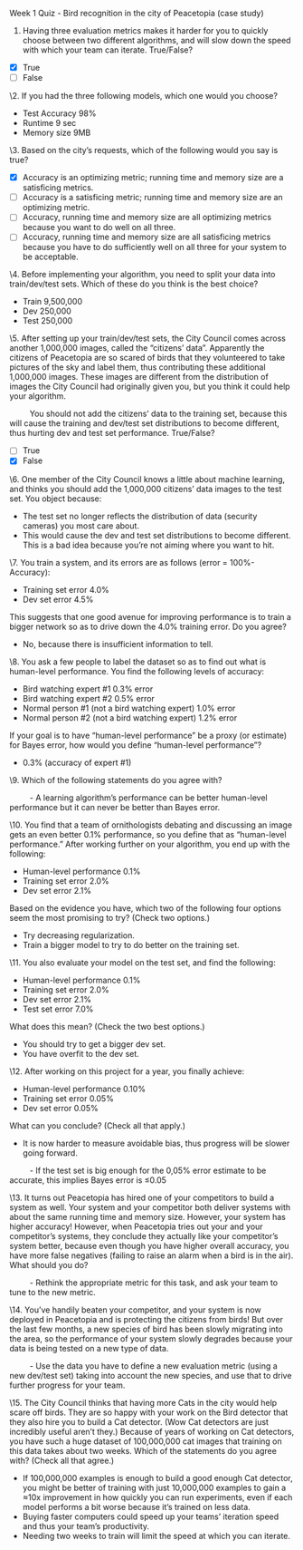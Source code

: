 ﻿Week 1 Quiz - Bird recognition in the city of Peacetopia (case study)

1. Having three evaluation metrics makes it harder for you to quickly choose between two different algorithms, and will slow down the speed with which your team can iterate. True/False?

- [x] True
- [ ] False

\2. If you had the three following models, which one would you choose?

- Test Accuracy	98%
- Runtime 9 sec	
- Memory size 9MB

\3. Based on the city’s requests, which of the following would you say is true?

- [x] Accuracy is an optimizing metric; running time and memory size are a satisficing metrics.
- [ ] Accuracy is a satisficing metric; running time and memory size are an optimizing metric.
- [ ] Accuracy, running time and memory size are all optimizing metrics because you want to do well on all three.
- [ ] Accuracy, running time and memory size are all satisficing metrics because you have to do sufficiently well on all three for your system to be acceptable.

\4. Before implementing your algorithm, you need to split your data into train/dev/test sets. Which of these do you think is the best choice?

- Train 9,500,000		
- Dev 250,000
- Test 250,000

\5. After setting up your train/dev/test sets, the City Council comes across another 1,000,000 images, called the “citizens’ data”. Apparently the citizens of Peacetopia are so scared of birds that they volunteered to take pictures of the sky and label them, thus contributing these additional 1,000,000 images. These images are different from the distribution of images the City Council had originally given you, but you think it could help your algorithm.

`	  `You should not add the citizens’ data to the training set, because this will cause the training and dev/test set distributions to become different, thus hurting dev and test set performance. True/False?

- [ ] True
- [x] False

\6. One member of the City Council knows a little about machine learning, and thinks you should add the 1,000,000 citizens’ data images to the test set. You object because:

- The test set no longer reflects the distribution of data (security cameras) you most care about.
- This would cause the dev and test set distributions to become different. This is a bad idea because you’re not aiming where you want to hit.

\7. You train a system, and its errors are as follows (error = 100%-Accuracy):



- Training set error	4.0%
- Dev set error	4.5%

This suggests that one good avenue for improving performance is to train a bigger network so as to drive down the 4.0% training error. Do you agree?

- No, because there is insufficient information to tell.

\8. You ask a few people to label the dataset so as to find out what is human-level performance. You find the following levels of accuracy:

- Bird watching expert #1	0.3% error
- Bird watching expert #2	0.5% error
- Normal person #1 (not a bird watching expert)	1.0% error
- Normal person #2 (not a bird watching expert)	1.2% error

If your goal is to have “human-level performance” be a proxy (or estimate) for Bayes error, how would you define “human-level performance”?

- 0.3% (accuracy of expert #1)

\9. Which of the following statements do you agree with?

`	  `- A learning algorithm’s performance can be better human-level performance but it can never be better than Bayes error.

\10. You find that a team of ornithologists debating and discussing an image gets an even better 0.1% performance, so you define that as “human-level performance.” After working further on your algorithm, you end up with the following:

- Human-level performance	0.1%
- Training set error	2.0%
- Dev set error	2.1%

Based on the evidence you have, which two of the following four options seem the most promising to try? (Check two options.)

- Try decreasing regularization.
- Train a bigger model to try to do better on the training set.

\11. You also evaluate your model on the test set, and find the following:

- Human-level performance	0.1%
- Training set error	2.0%
- Dev set error	2.1%
- Test set error	7.0%

What does this mean? (Check the two best options.)

- You should try to get a bigger dev set.
- You have overfit to the dev set.

\12. After working on this project for a year, you finally achieve:

- Human-level performance	0.10%
- Training set error	0.05%
- Dev set error	0.05%

What can you conclude? (Check all that apply.)

- It is now harder to measure avoidable bias, thus progress will be slower going forward.

`	  `- If the test set is big enough for the 0,05% error estimate to be accurate, this implies Bayes error is ≤0.05

\13. It turns out Peacetopia has hired one of your competitors to build a system as well. Your system and your competitor both deliver systems with about the same running time and memory size. However, your system has higher accuracy! However, when Peacetopia tries out your and your competitor’s systems, they conclude they actually like your competitor’s system better, because even though you have higher overall accuracy, you have more false negatives (failing to raise an alarm when a bird is in the air). What should you do?

`	  `- Rethink the appropriate metric for this task, and ask your team to tune to the new metric.

\14. You’ve handily beaten your competitor, and your system is now deployed in Peacetopia and is protecting the citizens from birds! But over the last few months, a new species of bird has been slowly migrating into the area, so the performance of your system slowly degrades because your data is being tested on a new type of data.

`	  `- Use the data you have to define a new evaluation metric (using a new dev/test set) taking into account the new species, and use that to drive further progress for your team.

\15. The City Council thinks that having more Cats in the city would help scare off birds. They are so happy with your work on the Bird detector that they also hire you to build a Cat detector. (Wow Cat detectors are just incredibly useful aren’t they.) Because of years of working on Cat detectors, you have such a huge dataset of 100,000,000 cat images that training on this data takes about two weeks. Which of the statements do you agree with? (Check all that agree.)

- If 100,000,000 examples is enough to build a good enough Cat detector, you might be better of training with just 10,000,000 examples to gain a ≈10x improvement in how quickly you can run experiments, even if each model performs a bit worse because it’s trained on less data.
- Buying faster computers could speed up your teams’ iteration speed and thus your team’s productivity.
- Needing two weeks to train will limit the speed at which you can iterate.
